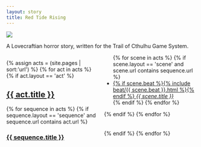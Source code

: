 ```yaml
---
layout: story
title: Red Tide Rising
---
```


<img src="{{site.baseurl}}/assets/logo.png" style="margin-left:auto; margin-right:auto; display:block;">


A Lovecraftian horror story, written for the Trail of Cthulhu Game System.

<div style="-webkit-column-count:2; -moz-column-count:2; column-count:2;">

{% assign acts = (site.pages | sort:'url') %}
{% for act in acts %}
  {% if act.layout == 'act' %}
    <section style="column-break-inside: avoid;">
    <h2><a href="{{ site.baseurl }}{{ act.url }}"><strong>{{ act.title }}</strong></a></h2>
    {% for sequence in acts %}
      {% if sequence.layout == 'sequence' and sequence.url contains act.url %}
        <h3><a href="{{ site.baseurl }}{{ sequence.url }}">{{ sequence.title }}</a></h3>
        <ul class="fa-ul">
        {% for scene in acts %}
          {% if scene.layout == 'scene' and scene.url contains sequence.url %}
            <li><a href="{{ site.baseurl }}{{ scene.url }}">
            <span class="beat">
            {% if scene.beat %}{% include beat/{{ scene.beat }}.html %}{% endif %}
            </span>
            <i>{{ scene.title }}</i></a></li>
          {% endif %}
          {% endfor %}
        </ul>
      {% endif %}
      {% endfor %}
      </section>
      <br>
      <br>
  {% endif %}
{% endfor %}


</div>


<!--

For #s

{% if act.act %}Act {{act.act |plus:1 }} : {% endif %}

{% if sequence.seq %}Sequence {{ sequence.seq | plus:1 }} : {% endif %}

{% if scene.scene %}Scene {{ scene.scene | plus:1 }} : {% endif %}


-->



